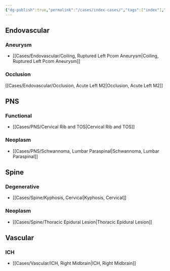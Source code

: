 ```yaml
---
{"dg-publish":true,"permalink":"/cases/index-cases/","tags":["index"],"created":"2023-05-11T14:23:01.000-05:00","updated":"2023-05-24T05:20:09.740-05:00"}
---
```



## Endovascular

### Aneurysm

- [[Cases/Endovascular/Coiling, Ruptured Left Pcom Aneurysm\|Coiling, Ruptured Left Pcom Aneurysm]]

### Occlusion
[[Cases/Endovascular/Occlusion, Acute Left M2\|Occlusion, Acute Left M2]]

## PNS

### Functional

- [[Cases/PNS/Cervical Rib and TOS\|Cervical Rib and TOS]]

### Neoplasm

- [[Cases/PNS/Schwannoma, Lumbar Paraspinal\|Schwannoma, Lumbar Paraspinal]]

## Spine

### Degenerative

- [[Cases/Spine/Kyphosis, Cervical\|Kyphosis, Cervical]]

### Neoplasm

- [[Cases/Spine/Thoracic Epidural Lesion\|Thoracic Epidural Lesion]]

## Vascular

### ICH

- [[Cases/Vascular/ICH, Right Midbrain\|ICH, Right Midbrain]]
